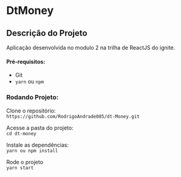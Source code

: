 # DtMoney

## Descrição do Projeto

Aplicação desenvolvida no modulo 2 na trilha de ReactJS do ignite.

#### Pré-requisitos:

- Git
- `yarn` ou `npm`

### Rodando Projeto: </br>



  Clone o repositório:  
  `https://github.com/RodrigoAndrade085/dt-Money.git`
  
  Acesse a pasta do projeto:  
  `cd dt-money`
  
  Instale as dependências:  
  `yarn ou npm install`

  Rode o projeto  
  `yarn start`
